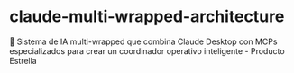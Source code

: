 # claude-multi-wrapped-architecture
🚀 Sistema de IA multi-wrapped que combina Claude Desktop con MCPs especializados para crear un coordinador operativo inteligente - Producto Estrella
